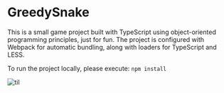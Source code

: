 # GreedySnake

This is a small game project built with TypeScript using object-oriented programming principles, just for fun. The project is configured with Webpack for automatic bundling, along with loaders for TypeScript and LESS.

To run the project locally, please execute: `npm install`

![til](./gif/snake.gif)
